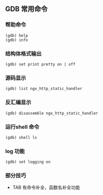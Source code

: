 ## GDB 常用命令
### 帮助命令
    (gdb) help
    (gdb) info
### 结构体格式输出
    (gdb) set print pretty on | off
### 源码显示
    (gdb) list ngx_http_static_handler
### 反汇编显示
    (gdb) disassemble ngx_http_static_handler
### 运行shell 命令
    (gdb) shell ls
### log 功能
    (gdb) set logging on
### 部分技巧
* TAB 有命令补全，函数名补全功能
